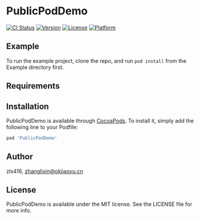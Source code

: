 # PublicPodDemo

[![CI Status](https://img.shields.io/travis/zlx416/PublicPodDemo.svg?style=flat)](https://travis-ci.org/zlx416/PublicPodDemo)
[![Version](https://img.shields.io/cocoapods/v/PublicPodDemo.svg?style=flat)](https://cocoapods.org/pods/PublicPodDemo)
[![License](https://img.shields.io/cocoapods/l/PublicPodDemo.svg?style=flat)](https://cocoapods.org/pods/PublicPodDemo)
[![Platform](https://img.shields.io/cocoapods/p/PublicPodDemo.svg?style=flat)](https://cocoapods.org/pods/PublicPodDemo)

## Example

To run the example project, clone the repo, and run `pod install` from the Example directory first.

## Requirements

## Installation

PublicPodDemo is available through [CocoaPods](https://cocoapods.org). To install
it, simply add the following line to your Podfile:

```ruby
pod 'PublicPodDemo'
```

## Author

zlx416, zhanglixin@okjiaoyu.cn

## License

PublicPodDemo is available under the MIT license. See the LICENSE file for more info.
